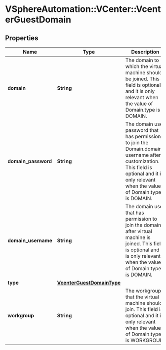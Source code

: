 # VSphereAutomation::VCenter::VcenterGuestDomain

## Properties
Name | Type | Description | Notes
------------ | ------------- | ------------- | -------------
**domain** | **String** | The domain to which the virtual machine should be joined. This field is optional and it is only relevant when the value of Domain.type is DOMAIN. | [optional] 
**domain_password** | **String** | The domain user password that has permission to join the Domain.domain-username after customization. This field is optional and it is only relevant when the value of Domain.type is DOMAIN. | [optional] 
**domain_username** | **String** | The domain user that has permission to join the domain after virtual machine is joined. This field is optional and it is only relevant when the value of Domain.type is DOMAIN. | [optional] 
**type** | [**VcenterGuestDomainType**](VcenterGuestDomainType.md) |  | 
**workgroup** | **String** | The workgroup that the virtual machine should join. This field is optional and it is only relevant when the value of Domain.type is WORKGROUP. | [optional] 


